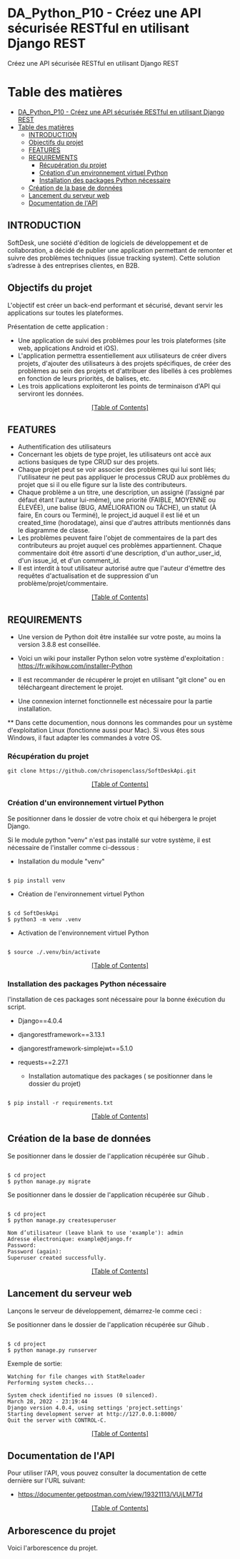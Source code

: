 # DA_Python_P10 - Créez une API sécurisée RESTful en utilisant Django REST

Créez une API sécurisée RESTful en utilisant Django REST

# Table des matières<a name="Table_of_Contents"></a>
- [DA_Python_P10 - Créez une API sécurisée RESTful en utilisant Django REST](#da_python_p10---créez-une-api-sécurisée-restful-en-utilisant-django-rest)
- [Table des matières<a name="Table_of_Contents"></a>](#table-des-matières)
  - [INTRODUCTION <a name="INTRODUCTION"></a>](#introduction-)
  - [Objectifs du projet <a name="objectifs"></a>](#objectifs-du-projet-)
  - [FEATURES <a name="FEATURES"></a>](#features-)
  - [REQUIREMENTS <a name="REQUIREMENTS"></a>](#requirements-)
    - [Récupération du projet <a name="Recup_projet"></a>](#récupération-du-projet-)
    - [Création d'un environnement virtuel Python <a name="Env_Virtuel_Python"></a>](#création-dun-environnement-virtuel-python-)
    - [Installation des packages Python nécessaire <a name="Installation_package"></a>](#installation-des-packages-python-nécessaire-)
  - [Création de la base de données <a name="create_db"></a>](#création-de-la-base-de-données-)
  - [Lancement du serveur web  <a name="Validateur_HTML_no_charged"></a>](#lancement-du-serveur-web--)
  - [Documentation de l'API <a name="doc_api"></a>](#documentation-de-lapi-)


## INTRODUCTION <a name="INTRODUCTION"></a>

SoftDesk, une société d'édition de logiciels de développement et de collaboration, a décidé de publier une application permettant de remonter et suivre des problèmes techniques (issue tracking system). Cette solution s’adresse à des entreprises clientes, en B2B.


## Objectifs du projet <a name="objectifs"></a>

L'objectif est créer un back-end performant et sécurisé, devant servir les applications sur toutes les plateformes. 

Présentation de cette application : 

- Une application de suivi des problèmes pour les trois plateformes (site web, applications Android et iOS).
- L'application permettra essentiellement aux utilisateurs de créer divers projets, d'ajouter des utilisateurs à des projets spécifiques, de créer des problèmes au sein des projets et d'attribuer des libellés à ces problèmes en fonction de leurs priorités, de balises, etc.
- Les trois applications exploiteront les points de terminaison d'API qui serviront les données.


[<div align="center">[Table of Contents]</div>](#Table_of_Contents) 

## FEATURES <a name="FEATURES"></a>

- Authentification des utilisateurs
- Concernant les objets de type projet, les utilisateurs ont accè aux actions basiques de type CRUD sur des projets.
- Chaque projet peut se voir associer des problèmes qui lui sont liés; l'utilisateur ne peut pas appliquer le processus CRUD aux problèmes du projet que si il ou elle figure sur la liste des contributeurs.
- Chaque problème a un titre, une description, un assigné (l’assigné par défaut étant l'auteur lui-même), une priorité (FAIBLE, MOYENNE ou ÉLEVÉE), une balise (BUG, AMÉLIORATION ou TÂCHE), un statut (À faire, En cours ou Terminé), le project_id auquel il est lié et un created_time (horodatage), ainsi que d'autres attributs mentionnés dans le diagramme de classe.
- Les problèmes peuvent faire l'objet de commentaires de la part des contributeurs au projet auquel ces problèmes appartiennent. Chaque commentaire doit être assorti d'une description, d'un author_user_id, d'un issue_id, et d'un comment_id.
- Il est interdit à tout utilisateur autorisé autre que l'auteur d'émettre des requêtes d'actualisation et de suppression d'un problème/projet/commentaire.


[<div align="center">[Table of Contents]</div>](#Table_of_Contents)

## REQUIREMENTS <a name="REQUIREMENTS"></a>
  - Une version de Python doit être installée sur votre poste, au moins la version 3.8.8 est conseillée. 
  - Voici un wiki pour installer Python selon votre système d'exploitation : https://fr.wikihow.com/installer-Python

  - Il est recommander de récupérer le projet en utilisant "git clone" ou en téléchargeant directement le projet.
  - Une connexion internet fonctionnelle est nécessaire pour la partie installation.

** Dans cette documention, nous donnons les commandes pour un système d'exploitation Linux (fonctionne aussi pour Mac). Si vous êtes sous Windows, il faut adapter les commandes à votre OS.


### Récupération du projet <a name="Recup_projet"></a>

  
```ssh
git clone https://github.com/chrisopenclass/SoftDeskApi.git
```


[<div align="center">[Table of Contents]</div>](#Table_of_Contents) 



### Création d'un environnement virtuel Python <a name="Env_Virtuel_Python"></a>

Se positionner dans le dossier de votre choix et qui hébergera le projet Django.

Si le module python "venv" n'est pas installé sur votre système, il est nécessaire de l'installer comme ci-dessous :

  - Installation du module "venv"

```ssh

$ pip install venv

```

  - Création de l'environnement virtuel Python

```ssh

$ cd SoftDeskApi
$ python3 -m venv .venv

```

  - Activation de l'environnement virtuel Python

```ssh

$ source ./.venv/bin/activate

```

[<div align="center">[Table of Contents]</div>](#Table_of_Contents) 

### Installation des packages Python nécessaire <a name="Installation_package"></a>

l'installation de ces packages sont nécessaire pour la bonne éxécution du script.

- Django==4.0.4
- djangorestframework==3.13.1
- djangorestframework-simplejwt==5.1.0
- requests==2.27.1

    - Installation automatique des packages ( se positionner dans le dossier du projet)

```ssh

$ pip install -r requirements.txt

```


[<div align="center">[Table of Contents]</div>](#Table_of_Contents) 

## Création de la base de données <a name="create_db"></a>

Se positionner dans le dossier de l'application récupérée sur Gihub .

```ssh

$ cd project
$ python manage.py migrate

```

Se positionner dans le dossier de l'application récupérée sur Gihub .

```ssh

$ cd project
$ python manage.py createsuperuser

Nom d’utilisateur (leave blank to use 'example'): admin
Adresse électronique: example@django.fr
Password: 
Password (again): 
Superuser created successfully.

```

[<div align="center">[Table of Contents]</div>](#Table_of_Contents)


## Lancement du serveur web  <a name="Validateur_HTML_no_charged"></a>

Lançons le serveur de développement, démarrez-le comme ceci :

Se positionner dans le dossier de l'application récupérée sur Gihub .

```ssh

$ cd project
$ python manage.py runserver

```

Exemple de sortie:

```ssh
Watching for file changes with StatReloader
Performing system checks...

System check identified no issues (0 silenced).
March 28, 2022 - 23:19:44
Django version 4.0.4, using settings 'project.settings'
Starting development server at http://127.0.0.1:8000/
Quit the server with CONTROL-C.

```

[<div align="center">[Table of Contents]</div>](#Table_of_Contents)

## Documentation de l'API <a name="doc_api"></a>

Pour utiliser l'API, vous pouvez consulter la documentation de cette dernière sur l'URL suivant:

- https://documenter.getpostman.com/view/19321113/VUjLM7Td


[<div align="center">[Table of Contents]</div>](#Table_of_Contents)

## Arborescence du projet <a name="Tree_project"></a>

Voici l'arborescence du projet.
